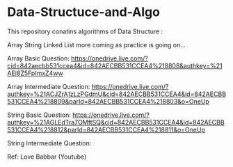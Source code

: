 # Data-Structuce-and-Algo

This repository conatins algorithms of Data Structure :

Array
String
Linked List
more coming as practice is going on...

Array Basic Question: https://onedrive.live.com/?cid=842aecbb531ccea4&id=842AECBB531CCEA4%218808&authkey=%21AEi8Z5FpImxZ4ww

Array Intermediate Question: https://onedrive.live.com/?authkey=%21ACJZrA1zLzPGdmU&cid=842AECBB531CCEA4&id=842AECBB531CCEA4%218809&parId=842AECBB531CCEA4%218803&o=OneUp

String Basic Question: https://onedrive.live.com/?authkey=%21AGLEdTra7OMftSQ&cid=842AECBB531CCEA4&id=842AECBB531CCEA4%218812&parId=842AECBB531CCEA4%218811&o=OneUp

String Intermediate Question: 

Ref: Love Babbar (Youtube)
